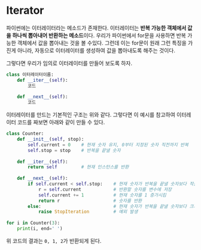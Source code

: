 # Iterator

파이썬에는 이터레이터라는 메소드가 존재한다. 이터레이터는 **반복 가능한 객체에서 값을 하나씩 뽑아내어 반환하는 메소드**이다. 우리가 파이썬에서 for문을 사용하면 반복 가능한 객체에서 값을 뽑아내는 것을 볼 수있다.
그런데 이는 for문이 원래 그런 특징을 가진게 아니라, 자동으로 이터레이터를 생성하여 값을 뽑아내도록 해주는 것이다.

그렇다면 우리가 임의로 이터레이터를 만들어 보도록 하자.

```python
class 이터레이터이름:
    def __iter__(self):
        코드
 
    def __next__(self):
        코드
```

이터레이터를 만드는 기본적인 구조는 위와 같다. 그렇다면 이 예시를 참고하여 이터레이터 코드를 짜보면 아래와 같이 만들 수 있다.

```python
class Counter:
    def __init__(self, stop):
        self.current = 0    # 현재 숫자 유지, 0부터 지정된 숫자 직전까지 반복
        self.stop = stop    # 반복을 끝낼 숫자
 
    def __iter__(self):
        return self         # 현재 인스턴스를 반환
 
    def __next__(self):
        if self.current < self.stop:    # 현재 숫자가 반복을 끝낼 숫자보다 작을 때
            r = self.current            # 반환할 숫자를 변수에 저장
            self.current += 1           # 현재 숫자를 1 증가시킴
            return r                    # 숫자를 반환
        else:                           # 현재 숫자가 반복을 끝낼 숫자보다 크거나 같을 때
            raise StopIteration         # 예외 발생
 
for i in Counter(3):
    print(i, end=' ')
```

위 코드의 결과는 `0, 1, 2`가 반환되게 된다.
